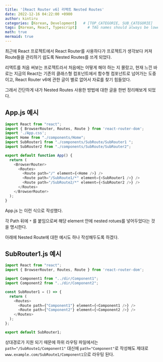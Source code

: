 ```yaml
---
title: '[React Router v6] 리액트 Nested Routes'
date: 2022-12-16 04:22:00 +0900
author: kintiru
categories: [Korean, Development]   # [TOP_CATEGORIE, SUB_CATEGORIE]
tags: [Korean, React, Typescript]     # TAG names should always be lowercase
math: true
mermaid: true
---
```

최근에 React 프로젝트에서 React Router를 사용하다가 프로젝트가 생각보다 커져 Route들을 관리하기 쉽도록 Nested Routes를 쓰게 되었다.

리액트를 처음 써보는 프로젝트라서 처음에는 어떻게 해야 하는 지 몰랐고, 현재 느낀 바로는 지금의 React는 기존의 클래스형 컴포넌트에서 함수형 컴포넌트로 넘어가는 도중이고, React Router v6에 관한 글이 별로 없어서 자료를 찾기 힘들었다.

그래서 간단하게 내가 Nested Routes 사용한 방법에 대한 글을 한번 정리해보게 되었다.

## App.js 예시

```typescript
import React from "react";
import { BrowserRouter, Routes, Route } from 'react-router-dom';
import './App.css';
import Home from "./components/Home";
import SubRouter1 from "./components/SubRoute/SubRouter1 ";
import SubRouter2 from "./components/SubRoute/SubRouter2";

export default function App() {
  return (
    <BrowserRouter>
      <Routes>
        <Route path="/" element={<Home />} />
        <Route path="/SubRoute1/*" element={<SubRouter1 />} />
        <Route path="/SubRoute2/*" element={<SubRouter2 />} />
      </Routes>
    </BrowserRouter>
  );
}
```

App.js 는 이런 식으로 작성했다.

각 Path 뒤에 `*` 를 붙임으로써 해당 element 안에 nested rotues를 넣어두었다는 것을 명시한다.

아래에 Nested Route에 대한 예시도 하나 작성해두도록 하겠다.

## SubRouter1.js 예시

```typescript
import React from "react";
import { BrowserRouter, Routes, Route } from 'react-router-dom';

import Component1 from "../dir/Component1";
import Component2 from "../dir/Component2";

const SubRouter1 = () => {
  return (
    <Routes>
      <Route path={"Component1"} element={<Component1 />} />
      <Route path={"Component2"} element={<Component2 />} />
    </Routes>
  );
};

export default SubRouter1;
```

상대경로가 지원 되기 때문에 하위 라우팅 파일에서는 `path="/SubRoute1/Component1"` 대신에 `path="Component"`로 작성해도 제대로 `www.example.com/SubRoute1/Component1`으로 라우팅 된다.